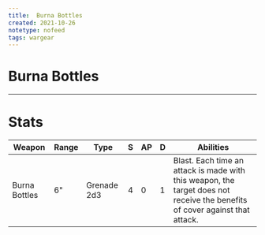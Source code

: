 ```yaml
---
title:  Burna Bottles
created: 2021-10-26
notetype: nofeed
tags: wargear
---
```


# Burna Bottles

---

# Stats

| Weapon        | Range | Type        | S   | AP  | D   | Abilities                                                                                                                   |
| ------------- | ----- | ----------- | --- | --- | --- | --------------------------------------------------------------------------------------------------------------------------- |
| Burna Bottles | 6"    | Grenade 2d3 | 4   | 0   | 1   | Blast. Each time an attack is made with this weapon, the target does not receive the benefits of cover against that attack. | 